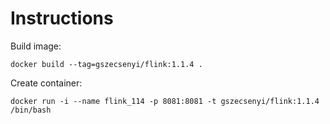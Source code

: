 # Instructions

Build image:
```{r, engine='bash', count_lines}
docker build --tag=gszecsenyi/flink:1.1.4 .
```

Create container:
```{r, engine='bash', count_lines}
docker run -i --name flink_114 -p 8081:8081 -t gszecsenyi/flink:1.1.4 /bin/bash
```
